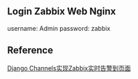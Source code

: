 ## Login Zabbix Web Nginx

username: Admin
password: zabbix

## Reference

[Django Channels实现Zabbix实时告警到页面](https://cloud.tencent.com/developer/article/1784207)